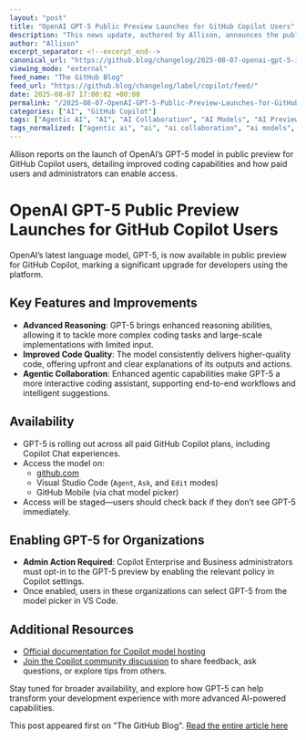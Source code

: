 ```yaml
---
layout: "post"
title: "OpenAI GPT-5 Public Preview Launches for GitHub Copilot Users"
description: "This news update, authored by Allison, announces the public preview rollout of OpenAI’s GPT-5 model in GitHub Copilot. It describes GPT-5’s key improvements—advanced reasoning, enhanced code collaboration, and new agentic capabilities—as well as details on accessing GPT-5 within Copilot Chat, Visual Studio Code, and GitHub Mobile. The news outlines steps for administrators to enable GPT-5, and provides links for further documentation and community feedback."
author: "Allison"
excerpt_separator: <!--excerpt_end-->
canonical_url: "https://github.blog/changelog/2025-08-07-openai-gpt-5-is-now-in-public-preview-for-github-copilot"
viewing_mode: "external"
feed_name: "The GitHub Blog"
feed_url: "https://github.blog/changelog/label/copilot/feed/"
date: 2025-08-07 17:00:02 +00:00
permalink: "/2025-08-07-OpenAI-GPT-5-Public-Preview-Launches-for-GitHub-Copilot-Users.html"
categories: ["AI", "GitHub Copilot"]
tags: ["Agentic AI", "AI", "AI Collaboration", "AI Models", "AI Preview", "Code Generation", "Copilot Business", "Copilot Chat", "Copilot Enterprise", "Developer Tools", "GitHub Copilot", "GPT 5", "Intelligent Assistant", "Model Deployment", "News", "OpenAI", "Visual Studio Code"]
tags_normalized: ["agentic ai", "ai", "ai collaboration", "ai models", "ai preview", "code generation", "copilot business", "copilot chat", "copilot enterprise", "developer tools", "github copilot", "gpt 5", "intelligent assistant", "model deployment", "news", "openai", "visual studio code"]
---
```


Allison reports on the launch of OpenAI’s GPT-5 model in public preview for GitHub Copilot users, detailing improved coding capabilities and how paid users and administrators can enable access.<!--excerpt_end-->

# OpenAI GPT-5 Public Preview Launches for GitHub Copilot Users

OpenAI’s latest language model, GPT-5, is now available in public preview for GitHub Copilot, marking a significant upgrade for developers using the platform.

## Key Features and Improvements

- **Advanced Reasoning**: GPT-5 brings enhanced reasoning abilities, allowing it to tackle more complex coding tasks and large-scale implementations with limited input.
- **Improved Code Quality**: The model consistently delivers higher-quality code, offering upfront and clear explanations of its outputs and actions.
- **Agentic Collaboration**: Enhanced agentic capabilities make GPT-5 a more interactive coding assistant, supporting end-to-end workflows and intelligent suggestions.

## Availability

- GPT-5 is rolling out across all paid GitHub Copilot plans, including Copilot Chat experiences.
- Access the model on:
  - [github.com](https://github.com)
  - Visual Studio Code (`Agent`, `Ask`, and `Edit` modes)
  - GitHub Mobile (via chat model picker)
- Access will be staged—users should check back if they don’t see GPT-5 immediately.

## Enabling GPT-5 for Organizations

- **Admin Action Required**: Copilot Enterprise and Business administrators must opt-in to the GPT-5 preview by enabling the relevant policy in Copilot settings.
- Once enabled, users in these organizations can select GPT-5 from the model picker in VS Code.

## Additional Resources

- [Official documentation for Copilot model hosting](https://docs.github.com/copilot/reference/ai-models/model-hosting#openai-models)
- [Join the Copilot community discussion](https://github.com/orgs/community/discussions/168107) to share feedback, ask questions, or explore tips from others.

Stay tuned for broader availability, and explore how GPT-5 can help transform your development experience with more advanced AI-powered capabilities.

This post appeared first on "The GitHub Blog". [Read the entire article here](https://github.blog/changelog/2025-08-07-openai-gpt-5-is-now-in-public-preview-for-github-copilot)
